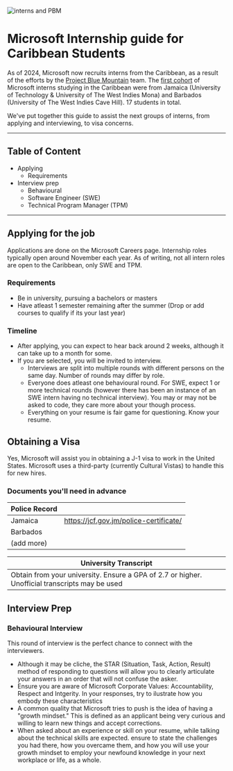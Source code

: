 ![interns and PBM](https://github.com/user-attachments/assets/62d925bc-a4f2-4d81-a2fe-2ca49d679cc0)

# Microsoft Internship guide for Caribbean Students

As of 2024, Microsoft now recruits interns from the Caribbean, as a result of the efforts by the [Project Blue Mountain](https://www.linkedin.com/pulse/microsoft-day-university-technology-jamaica-thomas-mba-hrm-volie/) team.
The [first cohort](https://www.linkedin.com/posts/shoniquethomas_microsoftinterns-microsoftlife-activity-7203425109003403264-laSU?utm_source=share&utm_medium=member_desktop) of Microsoft interns studying in the Caribbean were from Jamaica (University of Technology & University of The West Indies Mona) and Barbados (University of The West Indies Cave Hill). 17 students in total.

We've put together this guide to assist the next groups of interns, from applying and interviewing, to visa concerns.

---

## Table of Content
- Applying
  - Requirements
- Interview prep
  - Behavioural
  - Software Engineer (SWE)
  - Technical Program Manager (TPM)
 
---

## Applying for the job
Applications are done on the Microsoft Careers page. Internship roles typically open around November each year. As of writing, not all intern roles are open to the Caribbean, only SWE and TPM.

### Requirements
- Be in university, pursuing a bachelors or masters
- Have atleast 1 semester remaining after the summer (Drop or add courses to qualify if its your last year)

### Timeline
- After applying, you can expect to hear back around 2 weeks, although it can take up to a month for some.
- If you are selected, you will be invited to interview.
  - Interviews are split into multiple rounds with different persons on the same day. Number of rounds may differ by role.
  - Everyone does atleast one behavioural round. For SWE, expect 1 or more technical rounds (however there has been an instance of an SWE intern having no technical interview). You may or may not be asked to code, they care more about your though process.
  - Everything on your resume is fair game for questioning. Know your resume.

## Obtaining a Visa
Yes, Microsoft will assist you in obtaining a J-1 visa to work in the United States. Microsoft uses a third-party (currently Cultural Vistas) to handle this for new hires. 
### Documents you'll need in advance

| Police Record | |
|---|---|
| Jamaica | https://jcf.gov.jm/police-certificate/ |
| Barbados| |
| (add more) | |

| University Transcript |
|---|
| Obtain from your university. Ensure a GPA of 2.7 or higher. Unofficial transcripts may be used |

## Interview Prep
### Behavioural Interview
This round of interview is the perfect chance to connect with the interviewers. 
- Although it may be cliche, the STAR (Situation, Task, Action, Result) method of responding to questions will allow you to clearly articulate your answers in an order that will not confuse the asker.
- Ensure you are aware of Microsoft Corporate Values: Accountability, Respect and Intgerity. In your responses, try to ilustrate how you embody these characteristics
- A common quality that Microsoft tries to push is the idea of having a "growth mindset." This is defined as an applicant being very curious and willing to learn new things and accept corrections.
- When asked about an experience or skill on your resume, while talking about the technical skills are expected. ensure to state the challenges you had there, how you overcame them, and how you will use your growth mindset to employ your  newfound knowledge in your next workplace or life, as a whole.